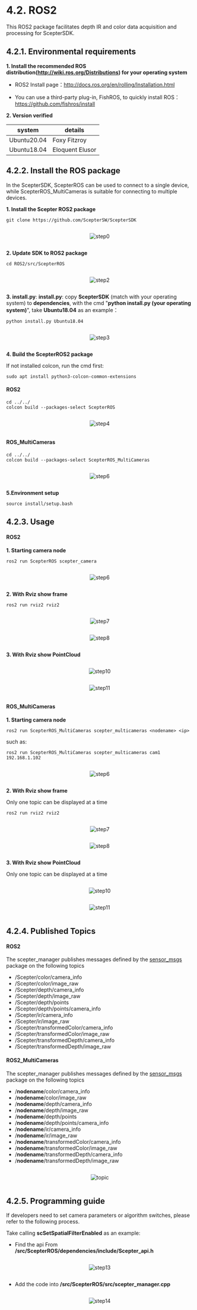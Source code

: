 # 4.2. ROS2

This ROS2 package facilitates depth IR and color data acquisition and processing for ScepterSDK.

## 4.2.1. Environmental requirements

**1. Install the recommended ROS distribution(<http://wiki.ros.org/Distributions>) for your operating system**

- ROS2 Install page：<http://docs.ros.org/en/rolling/Installation.html>

- You can use a third-party plug-in, FishROS, to quickly install ROS：<https://github.com/fishros/install>

**2. Version verified**

| system      | details         |
| ----------- | --------------- |
| Ubuntu20.04 | Foxy Fitzroy    |
| Ubuntu18.04 | Eloquent Elusor |

## 4.2.2. Install the ROS package

<!-- 在 ScepterSDK 中，ScepterROS 可以用于连接单个设备，而 ScepterROS_MultiCameras 则适用于连接多个设备。 -->

In the ScepterSDK, ScepterROS can be used to connect to a single device, while ScepterROS_MultiCameras is suitable for connecting to multiple devices.

**1. Install the Scepter ROS2 package**

```console
git clone https://github.com/ScepterSW/ScepterSDK
```

  <div class="center">

![step0](../../../zh-cn/ScepterSDK/3rd-Party%20Plugin/pic/ROS2/step0.png)

  </div>

**2. Update SDK to ROS2 package**

```console
cd ROS2/src/ScepterROS
```

<div class="center">

![step2](../../../zh-cn/ScepterSDK/3rd-Party%20Plugin/pic/ROS2/step2.png)

</div>

<!-- **3. install.py**: 通过命令"**python install.py (您的操作系统)**"，可以将与您操作系统匹配的**ScepterSDK**拷贝到**dependencies**文件夹中, 这里我们以**Ubuntu18.04**为例： -->

**3. install.py**: **install.py**: copy **ScepterSDK** (match with your operating system) to **dependencies**, with the cmd "**python install.py (your operating system)**", take **Ubuntu18.04** as an example：

```console
python install.py Ubuntu18.04
```

<div class="center">

![step3](../../../zh-cn/ScepterSDK/3rd-Party%20Plugin/pic/ROS2/step3.png)

</div>

**4. Build the ScepterROS2 package**

If not installed colcon, run the cmd first:

```console
sudo apt install python3-colcon-common-extensions

```

<!-- tabs:start -->

#### **ROS2**

```console
cd ../../
colcon build --packages-select ScepterROS
```

<div class="center">

![step4](../../../zh-cn/ScepterSDK/3rd-Party%20Plugin/pic/ROS2/step4.png)

</div>

#### **ROS_MultiCameras**

```console
cd ../../
colcon build --packages-select ScepterROS_MultiCameras
```

<div class="center">

![step6](../../../zh-cn/ScepterSDK/3rd-Party%20Plugin/pic/ROS2_MultiCameras/step4.png)

</div>

<!-- tabs:end -->

**5.Environment setup**

```console
source install/setup.bash
```

## 4.2.3. Usage

<!-- tabs:start -->

#### **ROS2**

**1. Starting camera node**

```console
ros2 run ScepterROS scepter_camera
```

<div class="center">

![step6](../../../zh-cn/ScepterSDK/3rd-Party%20Plugin/pic/ROS2/step6.png)

</div>

**2. With Rviz show frame**

```console
ros2 run rviz2 rviz2
```

<div class="center">

![step7](../../../zh-cn/ScepterSDK/3rd-Party%20Plugin/pic/ROS2/step7.png)

</div>

<div class="center">

![step8](../../../zh-cn/ScepterSDK/3rd-Party%20Plugin/pic/ROS2/step8.png)

</div>

**3. With Rviz show PointCloud**

<div class="center">

![step10](../../../zh-cn/ScepterSDK/3rd-Party%20Plugin/pic/ROS2/step10.png)

</div>

<div class="center">

![step11](../../../zh-cn/ScepterSDK/3rd-Party%20Plugin/pic/ROS2/step11.png)

</div>

#### **ROS_MultiCameras**

**1. Starting camera node**

```console
ros2 run ScepterROS_MultiCameras scepter_multicameras <nodename> <ip>
```

such as:

```console
ros2 run ScepterROS_MultiCameras scepter_multicameras cam1 192.168.1.102
```

<div class="center">

![step6](../../../zh-cn/ScepterSDK/3rd-Party%20Plugin/pic/ROS2_MultiCameras/step6.png)

</div>

**2. With Rviz show frame**

Only one topic can be displayed at a time

```console
ros2 run rviz2 rviz2
```

<div class="center">

![step7](../../../zh-cn/ScepterSDK/3rd-Party%20Plugin/pic/ROS2_MultiCameras/step7.png)

</div>

<div class="center">

![step8](../../../zh-cn/ScepterSDK/3rd-Party%20Plugin/pic/ROS2_MultiCameras/step8.png)

</div>

**3. With Rviz show PointCloud**

Only one topic can be displayed at a time

<div class="center">

![step10](../../../zh-cn/ScepterSDK/3rd-Party%20Plugin/pic/ROS2_MultiCameras/step10.png)

</div>

<div class="center">

![step11](../../../zh-cn/ScepterSDK/3rd-Party%20Plugin/pic/ROS2_MultiCameras/step11.png)

</div>

<!-- tabs:end -->

## 4.2.4. Published Topics

<!-- tabs:start -->

#### **ROS2**

The scepter_manager publishes messages defined by the [sensor_msgs](http://wiki.ROS2.org/sensor_msgs) package on the following topics

- /Scepter/color/camera_info
- /Scepter/color/image_raw
- /Scepter/depth/camera_info
- /Scepter/depth/image_raw
- /Scepter/depth/points
- /Scepter/depth/points/camera_info
- /Scepter/ir/camera_info
- /Scepter/ir/image_raw
- /Scepter/transformedColor/camera_info
- /Scepter/transformedColor/image_raw
- /Scepter/transformedDepth/camera_info
- /Scepter/transformedDepth/image_raw

#### **ROS2_MultiCameras**

The scepter_manager publishes messages defined by the [sensor_msgs](http://wiki.ROS2.org/sensor_msgs) package on the following topics

- /**nodename**/color/camera_info
- /**nodename**/color/image_raw
- /**nodename**/depth/camera_info
- /**nodename**/depth/image_raw
- /**nodename**/depth/points
- /**nodename**/depth/points/camera_info
- /**nodename**/ir/camera_info
- /**nodename**/ir/image_raw
- /**nodename**/transformedColor/camera_info
- /**nodename**/transformedColor/image_raw
- /**nodename**/transformedDepth/camera_info
- /**nodename**/transformedDepth/image_raw

<div class="center">

![topic](../../../zh-cn/ScepterSDK/3rd-Party%20Plugin/pic/ROS2_MultiCameras/topic.png)

</div>

<!-- tabs:end -->

## 4.2.5. Programming guide

If developers need to set camera parameters or algorithm switches, please refer to the following process.

Take calling **scSetSpatialFilterEnabled** as an example:

- Find the api From **/src/ScepterROS/dependencies/include/Scepter_api.h**

<div class="center">

![step13](../../../zh-cn/ScepterSDK/3rd-Party%20Plugin/pic/ROS2/step13.png)

</div>

- Add the code into **/src/ScepterROS/src/scepter_manager.cpp**

<div class="center">

![step14](../../../zh-cn/ScepterSDK/3rd-Party%20Plugin/pic/ROS2/step14.png)

</div>

<style>
.center
{
  width: auto;
  display: table;
  margin-left: auto;
  margin-right: auto;
}
</style>
